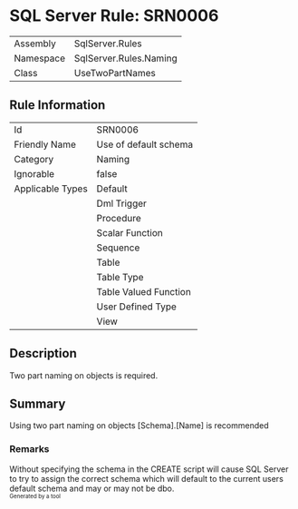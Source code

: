 # SQL Server Rule: SRN0006
  
|    |    |
|----|----|
| Assembly | SqlServer.Rules |
| Namespace | SqlServer.Rules.Naming |
| Class | UseTwoPartNames |
  
## Rule Information
  
|    |    |
|----|----|
| Id | SRN0006 |
| Friendly Name | Use of default schema |
| Category | Naming |
| Ignorable | false |
| Applicable Types | Default  |
|   | Dml Trigger |
|   | Procedure |
|   | Scalar Function |
|   | Sequence |
|   | Table |
|   | Table Type |
|   | Table Valued Function |
|   | User Defined Type |
|   | View |
  
## Description
  
Two part naming on objects is required.
  
## Summary
  
Using two part naming on objects [Schema].[Name] is recommended
  
### Remarks
  
Without specifying the schema in the CREATE script will cause SQL Server to try to assign
the correct schema which will default to the current users default schema and may or may
not be dbo.  
<sub><sup>Generated by a tool</sup></sub>
